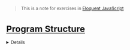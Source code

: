 <blockquote><small>This is a note for exercises in <a href="https://eloquentjavascript.net/">Eloquent JavaScript</a></blockquote>

# <a href="https://eloquentjavascript.net/02_program_structure.html">Program Structure</a>

<details>

- <a href="https://eloquentjavascript.net/02_program_structure.html#i_umoXp9u0e7">Looping a triangle</a>
    <details>

    ```
    // Your code here.
    let hashTag = "#";
    while (hashTag.length <= 7) {
      console.log(hashTag);
      hashTag+="#"
    }
    ```

    </details>
  
  - <a href="https://eloquentjavascript.net/02_program_structure.html#i_rebKE3gdjV">Fizzbuzz</a>
    <details>

    ```
    // Your code here.
    for(i = 1; i <= 100; i++) {
      if(i % 3 === 0 && i % 5 === 0) {
        console.log("FizzBuzz");
      }
      else if(i % 3 === 0) {
        console.log("Fizz");
      }
      else if(i % 5 === 0) {
        console.log("Buzz");
      }
      else if (i % 5 !== 0 && i % 3 !== 0) {
        console.log(i);
      }
    }
    ```

    </details>
  
  - <a href="https://eloquentjavascript.net/02_program_structure.html#i_swb9JBtSQQ">Chessboard</a>
    <details>

    ```
    // Your code here.
    var board= "";

    for(i = 0; i <= 8; i++) {
      for(j = 0; j <= 8; j++) {
        if((i + j) % 2 === 0)
          board+=" ";
        else
          board+="#";
      }
      board+="\n";
    }

    console.log(board);
    ```

    </details>

</details>